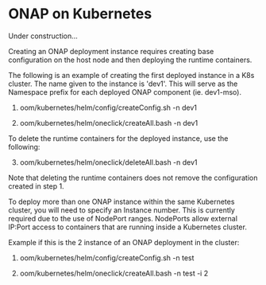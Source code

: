 ONAP on Kubernetes
====================

Under construction...


Creating an ONAP deployment instance requires creating base configuration on the
host node and then deploying the runtime containers.

The following is an example of creating the first deployed instance in a K8s
cluster. The name given to the instance is 'dev1'. This will serve as the
Namespace prefix for each deployed ONAP component (ie. dev1-mso).

  1. oom/kubernetes/helm/config/createConfig.sh -n dev1

  2. oom/kubernetes/helm/oneclick/createAll.bash -n dev1

To delete the runtime containers for the deployed instance, use the following:

  3. oom/kubernetes/helm/oneclick/deleteAll.bash -n dev1

Note that deleting the runtime containers does not remove the configuration
created in step 1.


To deploy more than one ONAP instance within the same Kubernetes cluster, you
will need to specify an Instance number. This is currently required due to the
use of NodePort ranges. NodePorts allow external IP:Port access to containers
that are running inside a Kubernetes cluster.

Example if this is the 2 instance of an ONAP deployment in the cluster:

  1. oom/kubernetes/helm/config/createConfig.sh -n test

  2. oom/kubernetes/helm/oneclick/createAll.bash -n test -i 2
